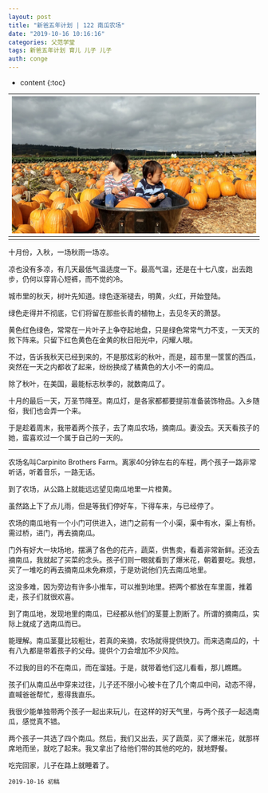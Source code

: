 ```yaml
---
layout: post
title: "新爸五年计划 | 122 南瓜农场"
date: "2019-10-16 10:16:16"
categories: 父范学堂
tags: 新爸五年计划 育儿 儿子 儿子
auth: conge
---
```

* content
{:toc}

|![ ](/assets/images/父范学堂/118382-9db9847f7460589b.png)|
|:----:|
||

十月份，入秋，一场秋雨一场凉。

凉也没有多凉，有几天最低气温适度一下。最高气温，还是在十七八度，出去跑步，仍何以穿背心短裤，而不觉的冷。

城市里的秋天，树叶先知道。绿色逐渐褪去，明黄，火红，开始登陆。

绿色走得并不彻底，它们将留在那些长青的植物上，去见冬天的萧瑟。

黄色红色绿色，常常在一片叶子上争夺起地盘，只是绿色常常气力不支，一天天的败下阵来。只留下红色黄色在金黄的秋日阳光中，闪耀人眼。

不过，告诉我秋天已经到来的，不是那炫彩的秋叶，而是，超市里一筐筐的西瓜，突然在一天之内都收了起来，纷纷换成了橘黄色的大小不一的南瓜。

除了秋叶，在美国，最能标志秋季的，就数南瓜了。





十月的最后一天，万圣节降至。南瓜灯，是各家都都要提前准备装饰物品。入乡随俗，我们也会弄一个来。

于是趁着周末，我带着两个孩子，去了南瓜农场，摘南瓜。妻没去。天天看孩子的她，蛮喜欢过一个属于自己的一天的。

-----

农场名叫Carpinito Brothers Farm。离家40分钟左右的车程，两个孩子一路非常听话，听着音乐，一路无话。

到了农场，从公路上就能远远望见南瓜地里一片橙黄。

虽然路上下了点儿雨，但是等我们停好车，下得车来，与已经停了。

农场的南瓜地有一个小门可供进入，进门之前有一个小渠，渠中有水，渠上有桥。需过桥，进门，再去摘南瓜。

门外有好大一块场地，摆满了各色的花卉，蔬菜，供售卖，看着非常新鲜。还没去摘南瓜，我就起了买菜的念头。孩子们则一眼就看到了爆米花，朝着要吃。我想，买了一堆吃的再去摘南瓜未免麻烦，于是劝说他们先去南瓜地里。

这没多难，因为旁边有许多小推车，可以推到地里。把两个都放在车里面，推着走，孩子们就很欢喜。

到了南瓜地，发现地里的南瓜，已经都从他们的茎蔓上割断了。所谓的摘南瓜，实际上就成了选南瓜而已。

能理解。南瓜茎蔓比较粗壮，若真的亲摘，农场就得提供快刀。而来选南瓜的，十有八九都是带着孩子的父母。提供个刀会增加不少风险。

不过我的目的不在南瓜，而在溜娃。于是，就带着他们这儿看看，那儿瞧瞧。

孩子们从南瓜丛中穿来过往，儿子还不限小心被卡在了几个南瓜中间，动态不得，直喊爸爸帮忙，惹得我直乐。

我很少能单独带两个孩子一起出来玩儿，在这样的好天气里，与两个孩子一起选南瓜，感觉真不错。

两个孩子一共选了四个南瓜。然后，我们又出去，买了蔬菜，买了爆米花，就那样席地而坐，就吃了起来。我又拿出了给他们带的其他的吃的，就地野餐。

吃完回家，儿子在路上就睡着了。

```
2019-10-16 初稿
```
